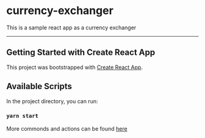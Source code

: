 # currency-exchanger

This is a sample react app as a currency exchanger

---
## Getting Started with Create React App

This project was bootstrapped with [Create React App](https://github.com/facebook/create-react-app).

## Available Scripts

In the project directory, you can run:

### `yarn start`

More commonds and actions can be found [here](https://github.com/ohahahadurian/currency-exchanger/blob/master/src/README.md)

